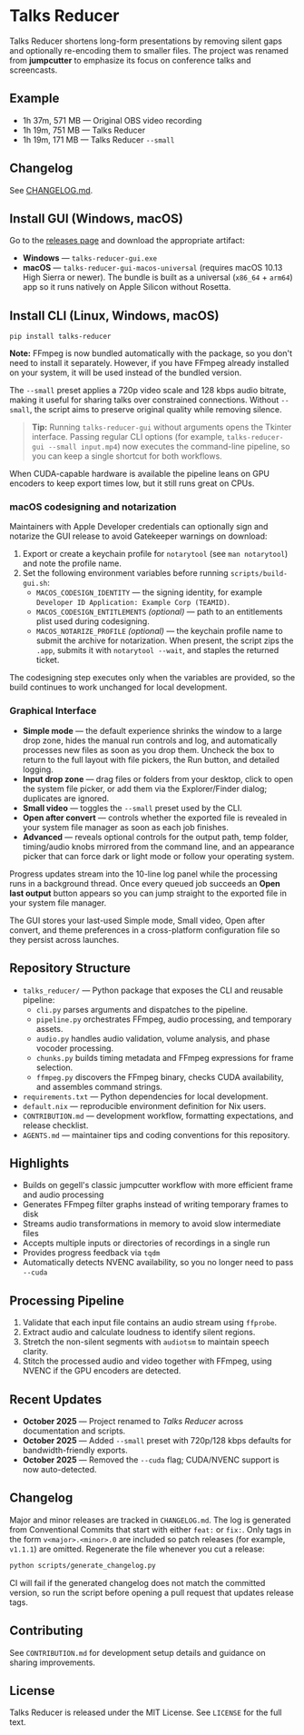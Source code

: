 # Talks Reducer
Talks Reducer shortens long-form presentations by removing silent gaps and optionally re-encoding them to smaller files. The
project was renamed from **jumpcutter** to emphasize its focus on conference talks and screencasts.

## Example
- 1h 37m, 571 MB — Original OBS video recording
- 1h 19m, 751 MB — Talks Reducer
- 1h 19m, 171 MB — Talks Reducer `--small`

## Changelog

See [CHANGELOG.md](CHANGELOG.md).

## Install GUI (Windows, macOS)
Go to the [releases page](https://github.com/popstas/talks-reducer/releases) and download the appropriate artifact:

- **Windows** — `talks-reducer-gui.exe`
- **macOS** — `talks-reducer-gui-macos-universal` (requires macOS 10.13 High Sierra or
  newer). The bundle is built as a universal (`x86_64` + `arm64`) app so it runs
  natively on Apple Silicon without Rosetta.

## Install CLI (Linux, Windows, macOS)
```
pip install talks-reducer
```

**Note:** FFmpeg is now bundled automatically with the package, so you don't need to install it separately. However, if you have FFmpeg already installed on your system, it will be used instead of the bundled version.

The `--small` preset applies a 720p video scale and 128 kbps audio bitrate, making it useful for sharing talks over constrained
connections. Without `--small`, the script aims to preserve original quality while removing silence.

> **Tip:** Running `talks-reducer-gui` without arguments opens the Tkinter interface. Passing regular CLI options (for example,
> `talks-reducer-gui --small input.mp4`) now executes the command-line pipeline, so you can keep a single shortcut for both
> workflows.

When CUDA-capable hardware is available the pipeline leans on GPU encoders to keep export times low, but it still runs great on
CPUs.

### macOS codesigning and notarization

Maintainers with Apple Developer credentials can optionally sign and notarize
the GUI release to avoid Gatekeeper warnings on download:

1. Export or create a keychain profile for `notarytool` (see `man
   notarytool`) and note the profile name.
2. Set the following environment variables before running `scripts/build-gui.sh`:
   - `MACOS_CODESIGN_IDENTITY` — the signing identity, for example
     `Developer ID Application: Example Corp (TEAMID)`.
   - `MACOS_CODESIGN_ENTITLEMENTS` *(optional)* — path to an entitlements plist
     used during codesigning.
   - `MACOS_NOTARIZE_PROFILE` *(optional)* — the keychain profile name to submit
     the archive for notarization. When present, the script zips the `.app`,
     submits it with `notarytool --wait`, and staples the returned ticket.

The codesigning step executes only when the variables are provided, so the build
continues to work unchanged for local development.

### Graphical Interface

- **Simple mode** — the default experience shrinks the window to a large drop
  zone, hides the manual run controls and log, and automatically processes new
  files as soon as you drop them. Uncheck the box to return to the full layout
  with file pickers, the Run button, and detailed logging.
- **Input drop zone** — drag files or folders from your desktop, click to open
  the system file picker, or add them via the Explorer/Finder dialog; duplicates
  are ignored.
- **Small video** — toggles the `--small` preset used by the CLI.
- **Open after convert** — controls whether the exported file is revealed in
  your system file manager as soon as each job finishes.
- **Advanced** — reveals optional controls for the output path, temp folder,
  timing/audio knobs mirrored from the command line, and an appearance picker
  that can force dark or light mode or follow your operating system.

Progress updates stream into the 10-line log panel while the processing runs in
a background thread. Once every queued job succeeds an **Open last output**
button appears so you can jump straight to the exported file in your system
file manager.

The GUI stores your last-used Simple mode, Small video, Open after convert, and
theme preferences in a cross-platform configuration file so they persist across
launches.

## Repository Structure
- `talks_reducer/` — Python package that exposes the CLI and reusable pipeline:
  - `cli.py` parses arguments and dispatches to the pipeline.
  - `pipeline.py` orchestrates FFmpeg, audio processing, and temporary assets.
  - `audio.py` handles audio validation, volume analysis, and phase vocoder processing.
  - `chunks.py` builds timing metadata and FFmpeg expressions for frame selection.
  - `ffmpeg.py` discovers the FFmpeg binary, checks CUDA availability, and assembles command strings.
- `requirements.txt` — Python dependencies for local development.
- `default.nix` — reproducible environment definition for Nix users.
- `CONTRIBUTION.md` — development workflow, formatting expectations, and release checklist.
- `AGENTS.md` — maintainer tips and coding conventions for this repository.

## Highlights
- Builds on gegell's classic jumpcutter workflow with more efficient frame and audio processing
- Generates FFmpeg filter graphs instead of writing temporary frames to disk
- Streams audio transformations in memory to avoid slow intermediate files
- Accepts multiple inputs or directories of recordings in a single run
- Provides progress feedback via `tqdm`
- Automatically detects NVENC availability, so you no longer need to pass `--cuda`

## Processing Pipeline
1. Validate that each input file contains an audio stream using `ffprobe`.
2. Extract audio and calculate loudness to identify silent regions.
3. Stretch the non-silent segments with `audiotsm` to maintain speech clarity.
4. Stitch the processed audio and video together with FFmpeg, using NVENC if the GPU encoders are detected.

## Recent Updates
- **October 2025** — Project renamed to *Talks Reducer* across documentation and scripts.
- **October 2025** — Added `--small` preset with 720p/128 kbps defaults for bandwidth-friendly exports.
- **October 2025** — Removed the `--cuda` flag; CUDA/NVENC support is now auto-detected.

## Changelog
Major and minor releases are tracked in `CHANGELOG.md`. The log is generated from
Conventional Commits that start with either `feat:` or `fix:`. Only tags in the
form `v<major>.<minor>.0` are included so patch releases (for example,
`v1.1.1`) are omitted. Regenerate the file whenever you cut a release:

```bash
python scripts/generate_changelog.py
```

CI will fail if the generated changelog does not match the committed version, so
run the script before opening a pull request that updates release tags.

## Contributing
See `CONTRIBUTION.md` for development setup details and guidance on sharing improvements.

## License
Talks Reducer is released under the MIT License. See `LICENSE` for the full text.
